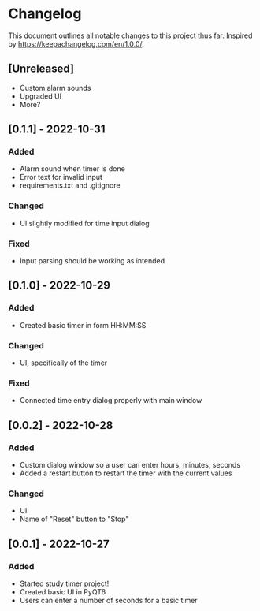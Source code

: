 # Changelog
This document outlines all notable changes to this project thus far. Inspired by https://keepachangelog.com/en/1.0.0/.

## [Unreleased]
- Custom alarm sounds
- Upgraded UI
- More?

## [0.1.1] - 2022-10-31
### Added
- Alarm sound when timer is done
- Error text for invalid input
- requirements.txt and .gitignore

### Changed
- UI slightly modified for time input dialog

### Fixed
- Input parsing should be working as intended

## [0.1.0] - 2022-10-29
### Added
- Created basic timer in form HH:MM:SS

### Changed
- UI, specifically of the timer

### Fixed
- Connected time entry dialog properly with main window

## [0.0.2] - 2022-10-28
### Added
- Custom dialog window so a user can enter hours, minutes, seconds
- Added a restart button to restart the timer with the current values

### Changed
- UI
- Name of "Reset" button to "Stop"

## [0.0.1] - 2022-10-27
### Added
- Started study timer project!
- Created basic UI in PyQT6
- Users can enter a number of seconds for a basic timer